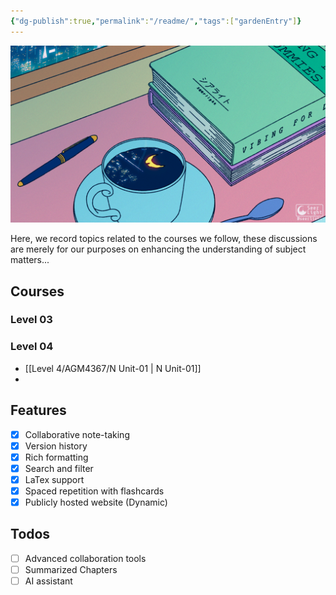 ```yaml
---
{"dg-publish":true,"permalink":"/readme/","tags":["gardenEntry"]}
---
```


<img src="https://raw.githubusercontent.com/NushaMBZ/aide-memoire/main/assets/attachments/anime%20study.gif" alt="roku ">

Here, we record topics related to the courses we follow, these discussions are merely for our purposes on enhancing the understanding of subject matters...

## Courses

### Level 03
<!-- [[EEI3262\|EEI3262]] 
- [[EEI3269\|EEI3269]]
- [[EEI3373\|EEI3373]]
- [[ISI3376\|ISI3376]]
- [[LLJ3265\|LLJ3265]]
- [[MHZ3459\|MHZ3459]] | WIP
-->
### Level 04
- [[Level 4/AGM4367/N Unit-01 \| N Unit-01]]
- 

<!--
- [[EEI4346\|EEI4346]]
- [[EEI4361\|EEI4361]]
- [[EEI4362\|EEI4362]]
- [[EEI4366\|EEI4366]]
- [[EEX4373\|EEX4373]]
- [[EEI4465\|EEI4465]] | WIP
### Level 05
- [[EEI5467\|EEI5467]]
- [[EEI5563\|EEI5563]] | WIP
- [[CVM5402\|CVM5402]] | WIP
- [[MHJ5372\|MHJ5372]] | WIP
- [[EEX5376\|EEX5376]] | WIP
- [[EEI5466\|EEI5466]] | WIP

### Level 06
- [[EEI6360\|EEI6360]] | WIP
- [[EEI5466\|EEI5466]] | WIP
- [[EEI6360\|EEI6360]] | WIP
- [[EEI6171\|EEI6171]] | WIP
- [[EEI6567\|EEI6567]] | WIP
- [[EEM6202\|EEM6202]] | WIP
-->
## Features
- [x] Collaborative note-taking
- [x] Version history
- [x] Rich formatting
- [x] Search and filter
- [x] LaTex support
- [x] Spaced repetition with flashcards
- [x] Publicly hosted website (Dynamic)

## Todos
 - [ ] Advanced collaboration tools
 - [ ] Summarized Chapters
 - [ ] AI assistant
